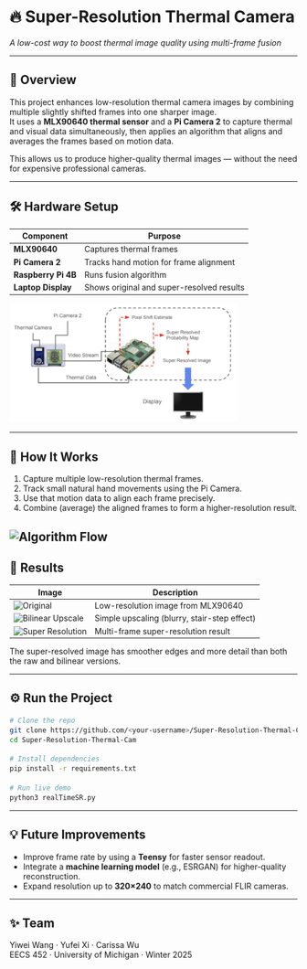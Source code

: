 # 🔥 Super-Resolution Thermal Camera
*A low-cost way to boost thermal image quality using multi-frame fusion*

---

## 🧠 Overview
This project enhances low-resolution thermal camera images by combining multiple slightly shifted frames into one sharper image.  
It uses a **MLX90640 thermal sensor** and a **Pi Camera 2** to capture thermal and visual data simultaneously, then applies an algorithm that aligns and averages the frames based on motion data.

This allows us to produce higher-quality thermal images — without the need for expensive professional cameras.

---

## 🛠️ Hardware Setup

| Component | Purpose |
|------------|----------|
| **MLX90640** | Captures thermal frames |
| **Pi Camera 2** | Tracks hand motion for frame alignment |
| **Raspberry Pi 4B** | Runs fusion algorithm |
| **Laptop Display** | Shows original and super-resolved results |

<img src="img/hardware.jpg" width="400" alt="Hardware setup"/>

---

## 🧩 How It Works

1. Capture multiple low-resolution thermal frames.  
2. Track small natural hand movements using the Pi Camera.  
3. Use that motion data to align each frame precisely.  
4. Combine (average) the aligned frames to form a higher-resolution result.

![Algorithm Flow](img/algorithm_flow.png|200)
---

## 🧪 Results

| Image | Description |
|--------|--------------|
| ![Original](img/original.png) | Low-resolution image from MLX90640 |
| ![Bilinear Upscale](img/bilinear.png) | Simple upscaling (blurry, stair-step effect) |
| ![Super Resolution](img/sr_result.png) | Multi-frame super-resolution result |

The super-resolved image has smoother edges and more detail than both the raw and bilinear versions.

---

## ⚙️ Run the Project

```bash
# Clone the repo
git clone https://github.com/<your-username>/Super-Resolution-Thermal-Cam.git
cd Super-Resolution-Thermal-Cam

# Install dependencies
pip install -r requirements.txt

# Run live demo
python3 realTimeSR.py
```


---

## 💡 Future Improvements
- Improve frame rate by using a **Teensy** for faster sensor readout.  
- Integrate a **machine learning model** (e.g., ESRGAN) for higher-quality reconstruction.  
- Expand resolution up to **320×240** to match commercial FLIR cameras.

---

## ✨ Team
Yiwei Wang · Yufei Xi · Carissa Wu  
EECS 452 · University of Michigan · Winter 2025  
